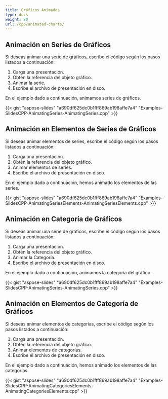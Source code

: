 ```yaml
---
title: Gráficos Animados
type: docs
weight: 80
url: /cpp/animated-charts/
---
```



## **Animación en Series de Gráficos**
Si deseas animar una serie de gráficos, escribe el código según los pasos listados a continuación:

1. Carga una presentación.
1. Obtén la referencia del objeto gráfico.
1. Animar la serie.
1. Escribe el archivo de presentación en disco.

En el ejemplo dado a continuación, animamos series de gráficos.

{{< gist "aspose-slides" "a690df625dc0b1fff869ab198affe7a4" "Examples-SlidesCPP-AnimatingSeries-AnimatingSeries.cpp" >}}

## **Animación en Elementos de Series de Gráficos**
Si deseas animar elementos de series, escribe el código según los pasos listados a continuación:

1. Carga una presentación.
1. Obtén la referencia del objeto gráfico.
1. Animar elementos de series.
1. Escribe el archivo de presentación en disco.

En el ejemplo dado a continuación, hemos animado los elementos de las series.

{{< gist "aspose-slides" "a690df625dc0b1fff869ab198affe7a4" "Examples-SlidesCPP-AnimatingSeriesElements-AnimatingSeriesElements.cpp" >}}

## **Animación en Categoría de Gráficos**
Si deseas animar una serie de gráficos, escribe el código según los pasos listados a continuación:

1. Carga una presentación.
1. Obtén la referencia del objeto gráfico.
1. Animar la Categoría.
1. Escribe el archivo de presentación en disco.

En el ejemplo dado a continuación, animamos la categoría del gráfico.

{{< gist "aspose-slides" "a690df625dc0b1fff869ab198affe7a4" "Examples-SlidesCPP-AnimatingSeries-AnimatingSeries.cpp" >}}

## **Animación en Elementos de Categoría de Gráficos**
Si deseas animar elementos de categorías, escribe el código según los pasos listados a continuación:

1. Carga una presentación.
1. Obtén la referencia del objeto gráfico.
1. Animar elementos de categorías.
1. Escribe el archivo de presentación en disco.

En el ejemplo dado a continuación, hemos animado los elementos de las categorías.

{{< gist "aspose-slides" "a690df625dc0b1fff869ab198affe7a4" "Examples-SlidesCPP-AnimatingCategoriesElements-AnimatingCategoriesElements.cpp" >}}